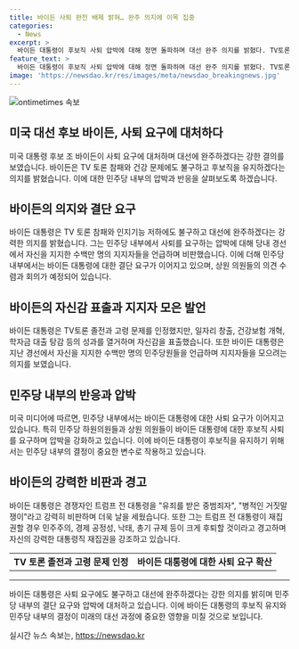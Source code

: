 ```yaml
---
title: 바이든 사퇴 완전 배제 밝혀… 완주 의지에 이목 집중
categories:
  - News
excerpt: >
  바이든 대통령이 후보직 사퇴 압박에 대해 정면 돌파하며 대선 완주 의지를 밝혔다. TV토론 참패와 건강 우려에도 불구하고 바이든 대통령은 사퇴를 완전히 배제하고, 트럼프 전 대통령을 이길 자신감을 보였다. 하지만 민주당 내에서는 결단적인 대응이 요구되고 있으며, 일부 의원들은 바이든 대통령에 대한 사퇴를 요구하는 움직임을 보였다. 이에 바이든 대통령의 후보직 사퇴 여부는 중대한 국면에 직면할 전망이다.
feature_text: >
  바이든 대통령이 후보직 사퇴 압박에 대해 정면 돌파하며 대선 완주 의지를 밝혔다. TV토론 참패와 건강 우려에도 불구하고 바이든 대통령은 사퇴를 완전히 배제하고, 트럼프 전 대통령을 이길 자신감을 보였다. 하지만 민주당 내에서는 결단적인 대응이 요구되고 있으며, 일부 의원들은 바이든 대통령에 대한 사퇴를 요구하는 움직임을 보였다. 이에 바이든 대통령의 후보직 사퇴 여부는 중대한 국면에 직면할 전망이다.
image: 'https://newsdao.kr/res/images/meta/newsdao_breakingnews.jpg'
---
```


<p><img src="https://newsdao.kr/res/images/meta/newsdao_breakingnews.jpg" alt="ontimetimes 속보" /></p>

<h2 data-ke-size="size26">미국 대선 후보 바이든, 사퇴 요구에 대처하다</h2>

<p data-ke-size="size16">미국 대통령 후보 조 바이든이 사퇴 요구에 대처하며 대선에 완주하겠다는 강한 결의를 보였습니다. 바이든은 TV 토론 참패와 건강 문제에도 불구하고 후보직을 유지하겠다는 의지를 밝혔습니다. 이에 대한 민주당 내부의 압박과 반응을 살펴보도록 하겠습니다.</p>

<h2 data-ke-size="size26">바이든의 의지와 결단 요구</h2>

<p data-ke-size="size16">바이든 대통령은 TV 토론 참패와 인지기능 저하에도 불구하고 대선에 완주하겠다는 강력한 의지를 밝혔습니다. 그는 민주당 내부에서 사퇴를 요구하는 압박에 대해 당내 경선에서 자신을 지지한 수백만 명의 지지자들을 언급하며 비판했습니다. 이에 더해 민주당 내부에서는 바이든 대통령에 대한 결단 요구가 이어지고 있으며, 상원 의원들의 의견 수렴과 회의가 예정되어 있습니다.</p>

<h2 data-ke-size="size26">바이든의 자신감 표출과 지지자 모은 발언</h2>

<p data-ke-size="size16">바이든 대통령은 TV토론 졸전과 고령 문제를 인정했지만, 일자리 창출, 건강보험 개혁, 학자금 대출 탕감 등의 성과를 열거하며 자신감을 표출했습니다. 또한 바이든 대통령은 지난 경선에서 자신을 지지한 수백만 명의 민주당원들을 언급하며 지지자들을 모으려는 의지를 보였습니다.</p>

<h2 data-ke-size="size26">민주당 내부의 반응과 압박</h2>

<p data-ke-size="size16">미국 미디어에 따르면, 민주당 내부에서는 바이든 대통령에 대한 사퇴 요구가 이어지고 있습니다. 특히 민주당 하원의원들과 상원 의원들이 바이든 대통령에 대한 후보직 사퇴를 요구하며 압박을 강화하고 있습니다. 이에 바이든 대통령이 후보직을 유지하기 위해서는 민주당 내부의 결정이 중요한 변수로 작용하고 있습니다.</p>

<h2 data-ke-size="size26">바이든의 강력한 비판과 경고</h2>

<p data-ke-size="size16">바이든 대통령은 경쟁자인 트럼프 전 대통령을 "유죄를 받은 중범죄자", "병적인 거짓말쟁이"라고 강력히 비판하며 더욱 날을 세웠습니다. 또한 그는 트럼프 전 대통령이 재집권할 경우 민주주의, 경제 공정성, 낙태, 총기 규제 등이 크게 후퇴할 것이라고 경고하며 자신의 강력한 대통령직 재집권을 강조하고 있습니다.</p>

<table>
  <tr>
    <td style="text-align: center; height: 17px;"><b>TV 토론 졸전과 고령 문제 인정</b></td>
    <td style="text-align: center; height: 17px;"><b>바이든 대통령에 대한 사퇴 요구 확산</b></td>
  </tr>
</table>

<hr>

<p data-ke-size="size16">바이든 대통령은 사퇴 요구에도 불구하고 대선에 완주하겠다는 강한 의지를 밝히며 민주당 내부의 결단 요구와 압박에 대처하고 있습니다. 이에 바이든 대통령의 후보직 유지와 민주당 내부의 결정이 미래의 대선 과정에 중요한 영향을 미칠 것으로 보입니다.</p>
실시간 뉴스 속보는, <a href="https://newsdao.kr" rel="dofollow">https://newsdao.kr</a>



